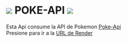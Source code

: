 # ![](https://user-images.githubusercontent.com/1838420/82833707-bec46580-9eb6-11ea-88d8-2dd033cc742d.png) POKE-API ![](https://user-images.githubusercontent.com/1838420/82833707-bec46580-9eb6-11ea-88d8-2dd033cc742d.png)
Esta Api consume la API de Pokemon [Poke-Api](https://pokeapi.co/)
<br>
Presione para ir a la [URL de Render](https://tp-api-pokemon.onrender.com)

